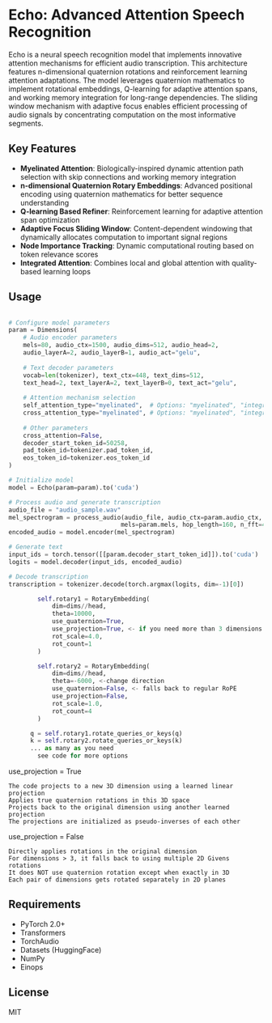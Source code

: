 # Echo: Advanced Attention Speech Recognition

Echo is a neural speech recognition model that implements innovative attention mechanisms for efficient audio transcription. This architecture features n-dimensional quaternion rotations and reinforcement learning attention adaptations. The model leverages quaternion mathematics to implement rotational embeddings, Q-learning for adaptive attention spans, and working memory integration for long-range dependencies. The sliding window mechanism with adaptive focus enables efficient processing of audio signals by concentrating computation on the most informative segments.

## Key Features

- **Myelinated Attention**: Biologically-inspired dynamic attention path selection with skip connections and working memory integration
- **n-dimensional Quaternion Rotary Embeddings**: Advanced positional encoding using quaternion mathematics for better sequence understanding
- **Q-learning Based Refiner**: Reinforcement learning for adaptive attention span optimization
- **Adaptive Focus Sliding Window**: Content-dependent windowing that dynamically allocates computation to important signal regions
- **Node Importance Tracking**: Dynamic computational routing based on token relevance scores
- **Integrated Attention**: Combines local and global attention with quality-based learning loops



## Usage

```python

# Configure model parameters
param = Dimensions(
    # Audio encoder parameters
    mels=80, audio_ctx=1500, audio_dims=512, audio_head=2,
    audio_layerA=2, audio_layerB=1, audio_act="gelu",
    
    # Text decoder parameters
    vocab=len(tokenizer), text_ctx=448, text_dims=512, 
    text_head=2, text_layerA=2, text_layerB=0, text_act="gelu",
    
    # Attention mechanism selection
    self_attention_type="myelinated",  # Options: "myelinated", "integrated", "adaptive"
    cross_attention_type="myelinated", # Options: "myelinated", "integrated", "adaptive"
    
    # Other parameters
    cross_attention=False,
    decoder_start_token_id=50258,
    pad_token_id=tokenizer.pad_token_id,
    eos_token_id=tokenizer.eos_token_id
)

# Initialize model
model = Echo(param=param).to('cuda')

# Process audio and generate transcription
audio_file = "audio_sample.wav"
mel_spectrogram = process_audio(audio_file, audio_ctx=param.audio_ctx, 
                               mels=param.mels, hop_length=160, n_fft=400, sr=16000)
encoded_audio = model.encoder(mel_spectrogram)

# Generate text
input_ids = torch.tensor([[param.decoder_start_token_id]]).to('cuda')
logits = model.decoder(input_ids, encoded_audio)

# Decode transcription
transcription = tokenizer.decode(torch.argmax(logits, dim=-1)[0])

        self.rotary1 = RotaryEmbedding(
            dim=dims//head,
            theta=10000,
            use_quaternion=True,
            use_projection=True, <- if you need more than 3 dimensions (else givens for 2Dn) 
            rot_scale=4.0,
            rot_count=1
        )

        self.rotary2 = RotaryEmbedding(
            dim=dims//head,
            theta=-6000, <-change direction
            use_quaternion=False, <- falls back to regular RoPE
            use_projection=False,
            rot_scale=1.0,
            rot_count=4
        )

      q = self.rotary1.rotate_queries_or_keys(q)
      k = self.rotary2.rotate_queries_or_keys(k)
      ... as many as you need
        see code for more options

```
 use_projection = True
 
    The code projects to a new 3D dimension using a learned linear projection
    Applies true quaternion rotations in this 3D space
    Projects back to the original dimension using another learned projection
    The projections are initialized as pseudo-inverses of each other

 use_projection = False
 
    Directly applies rotations in the original dimension
    For dimensions > 3, it falls back to using multiple 2D Givens rotations
    It does NOT use quaternion rotation except when exactly in 3D
    Each pair of dimensions gets rotated separately in 2D planes






## Requirements

- PyTorch 2.0+
- Transformers
- TorchAudio
- Datasets (HuggingFace)
- NumPy
- Einops

## License

MIT
